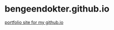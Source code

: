 # bengeendokter.github.io
<a href="https://bengeendokter.github.io">portfolio site for my github.io</a>
